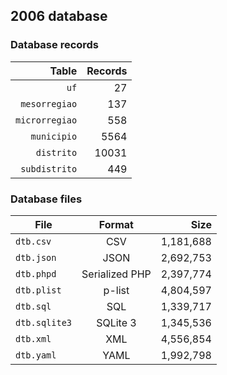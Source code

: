 ## 2006 database

### Database records

| Table          | Records |
| --------------:| -------:|
| `uf`           |      27 |
| `mesorregiao`  |     137 |
| `microrregiao` |     558 |
| `municipio`    |    5564 |
| `distrito`     |   10031 |
| `subdistrito`  |     449 |

### Database files

| File          | Format         | Size      |
| ------------- |:--------------:| ---------:|
| `dtb.csv`     | CSV            | 1,181,688 |
| `dtb.json`    | JSON           | 2,692,753 |
| `dtb.phpd`    | Serialized PHP | 2,397,774 |
| `dtb.plist`   | p-list         | 4,804,597 |
| `dtb.sql`     | SQL            | 1,339,717 |
| `dtb.sqlite3` | SQLite 3       | 1,345,536 |
| `dtb.xml`     | XML            | 4,556,854 |
| `dtb.yaml`    | YAML           | 1,992,798 |
